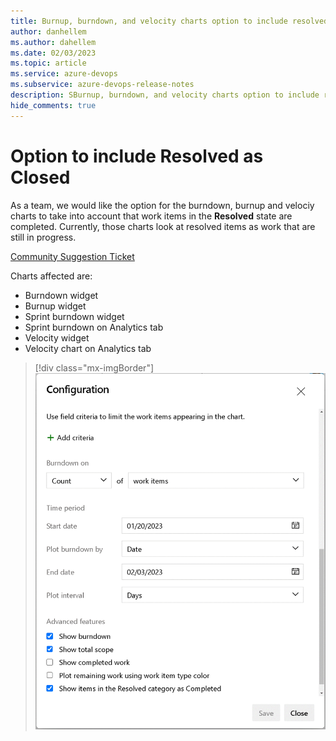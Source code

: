 ```yaml
---
title: Burnup, burndown, and velocity charts option to include resolved as closed
author: danhellem
ms.author: dahellem
ms.date: 02/03/2023
ms.topic: article
ms.service: azure-devops
ms.subservice: azure-devops-release-notes
description: SBurnup, burndown, and velocity charts option to include resolved as closed
hide_comments: true
---
```


# Option to include Resolved as Closed

As a team, we would like the option for the burndown, burnup and velociy charts to take into account that work items in the **Resolved** state are completed. Currently, those charts look at resolved items as work that are still in progress. 

[Community Suggestion Ticket](https://developercommunity.visualstudio.com/t/allow-burnupburndown-charts-to-include-resolved-wo/578309)

Charts affected are:

- Burndown widget
- Burnup widget
- Sprint burndown widget
- Sprint burndown on Analytics tab
- Velocity widget
- Velocity chart on Analytics tab

> [!div class="mx-imgBorder"]
> ![Screen showing otpion to make resolved items track as completed.](media/reporting-resolved-category-as-completed-check.gif)